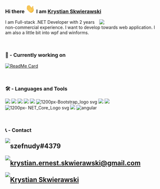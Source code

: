### Hi there <img src="https://raw.githubusercontent.com/ABSphreak/ABSphreak/master/gifs/Hi.gif" width="30px"> I am [Krystian Skwierawski](https://github.com/KrystianSkwierawski)

<img align='right' src='https://user-images.githubusercontent.com/5713670/87202985-820dcb80-c2b6-11ea-9f56-7ec461c497c3.gif' width='200"'>

<div>
 <p>
I am Full-stack .NET Developer with 2 years non-commercial experience. I want to develop towards web application. I am also a little bit into wpf and winforms.
</p>
</div>

<br/>

### 👷 - Currently working on
[![ReadMe Card](https://github-readme-stats.vercel.app/api/pin/?username=KrystianSkwierawski&repo=MultiStopwatch)](https://github.com/KrystianSkwierawski/MultiStopwatch)


<br/>

### 🛠 - Languages and Tools
<a href="https://icons8.com/icon/55251/c-sharp-logo"><img src="https://img.icons8.com/color/48/000000/c-sharp-logo.png"/></a>
<a href="https://icons8.com/icon/108784/javascript"><img src="https://img.icons8.com/color/48/000000/javascript.png"/></a>
<a href="https://icons8.com/icon/uJM6fQYqDaZK/typescript"><img src="https://img.icons8.com/color/48/000000/typescript.png"/></a>
<a href="https://icons8.com/icon/20909/html-5"><img src="https://img.icons8.com/color/48/000000/html-5.png"/></a>
<a href="https://icons8.com/icon/21278/css3"><img src="https://img.icons8.com/color/48/000000/css3.png"/></a>
![1200px-Bootstrap_logo svg](https://user-images.githubusercontent.com/52860350/88174288-58449500-cc24-11ea-9140-ac123bc5da02.png)
<a href="https://icons8.com/icon/ezj3zaVtImPg/visual-studio-2019"><img src="https://img.icons8.com/fluent/48/000000/visual-studio-2019.png"/></a>
<a href="https://icons8.com/icon/laYYF3dV0Iew/microsoft-sql-server"><img src="https://img.icons8.com/color/48/000000/microsoft-sql-server.png"/></a>
![1200px- NET_Core_Logo svg](https://user-images.githubusercontent.com/52860350/88170559-31836000-cc1e-11ea-8cdc-7583ec404c93.png)
<a href="https://icons8.com/icons/set/sass"><img src="https://img.icons8.com/color/48/000000/sass.png"/></a>
![angular](https://user-images.githubusercontent.com/52860350/108859231-4c231a80-75ed-11eb-87d2-11bc62329da5.png)



<br/>

### 📞 - Contact

<a href="https://icons8.com/icon/30888/discord"><img src="https://img.icons8.com/ios-filled/50/000000/discord-logo.png" align="left" /></a> <h2 align="left" > szefnudy#4379</h2>

<a href="https://icons8.com/icon/ho8QlOYvMuG3/gmail"><img src="https://img.icons8.com/fluent/48/000000/gmail.png" align="left" /></a> <h2 align="left" > krystian.ernest.skwierawski@gmail.com</h2>

<a href="https://icons8.com/icon/13930/linkedinl"><img src="https://img.icons8.com/color/48/000000/linkedin.png" align="left" /></a>
<a href="https://www.linkedin.com/in/krystian-skwierawski/" ><h2 align="left">Krystian Skwierawski</h2></a>
 



